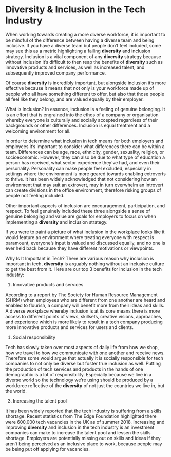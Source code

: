 # Diversity & Inclusion in the Tech Industry

When working towards creating a more diverse workforce, it is important to be mindful of the difference between having a diverse team and being inclusive. If you have a diverse team but people don’t feel included, some may see this as a metric highlighting a failing **diversity** and inclusion strategy. Inclusion is a vital component of any **diversity** strategy because without inclusion it’s difficult to then reap the benefits of **diversity** such as innovative products and services, as well as increased talent, and subsequently improved company performance.

Of course **diversity** is incredibly important, but alongside inclusion it’s more effective because it means that not only is your workforce made up of people who all have something different to offer, but also that those people all feel like they belong, and are valued equally by their employer.

What is Inclusion?
In essence, inclusion is a feeling of genuine belonging. It is an effort that is engrained into the ethos of a company or organisation whereby everyone is culturally and socially accepted regardless of their backgrounds or other differences. Inclusion is equal treatment and a welcoming environment for all.

In order to determine what inclusion in tech means for both employers and employees it’s important to consider what differences there can be within a team. Differences can be age, race, ethnicity, gender, sexuality, religion, or socioeconomic. However, they can also be due to what type of education a person has received, what sector experience they’ve had, and even their personality. Personality can make people feel excluded, especially in settings where the environment is more geared towards enabling extroverts to thrive. It has been widely acknowledged that not considering how an environment that may suit an extrovert, may in turn overwhelm an introvert can create divisions in the office environment, therefore risking groups of people not feeling included.

Other important aspects of inclusion are encouragement, participation, and respect. To feel genuinely included these three alongside a sense of genuine belonging and value are goals for employers to focus on when implementing a **diversity** and inclusion strategy.

If you were to paint a picture of what inclusion in the workplace looks like it would feature an environment where treating everyone with respect is paramount, everyone’s input is valued and discussed equally, and no one is ever held back because they have different motivations or viewpoints.

Why Is It Important in Tech?
There are various reason why inclusion is important in tech, **diversity** is arguably nothing without an inclusive culture to get the best from it. Here are our top 3 benefits for inclusion in the tech industry:

1. Innovative products and services

According to a report by The Society for Human Resource Management (SHRM) when employees who are different from one another are heard and enabled to flourish, a company will benefit more from their ideas and skills. A diverse workplace whereby inclusion is at its core means there is more access to different points of views, skillsets, creative visions, approaches, and experience which is more likely to result in a tech company producing more innovative products and services for users and clients.

1. Social responsibility

Tech has slowly taken over most aspects of daily life from how we shop, how we travel to how we communicate with one another and receive news. Therefore some would argue that actually it is socially responsible for tech companies to not only be diverse but foster true inclusion as well. Putting the production of tech services and products in the hands of one demographic is a lot of responsibility. Especially because we live in a diverse world so the technology we’re using should be produced by a workforce reflective of the **diversity** of not just the countries we live in, but the world.

3. Increasing the talent pool

It has been widely reported that the tech industry is suffering from a skills shortage. Recent statistics from The Edge Foundation highlighted there were 600,000 tech vacancies in the UK as of summer 2018. Increasing and improving **diversity** and inclusion in the tech industry is an investment companies can make to increase the talent pool and lessen the skills shortage. Employers are potentially missing out on skills and ideas if they aren’t being perceived as an inclusive place to work, because people may be being put off applying for vacancies.
